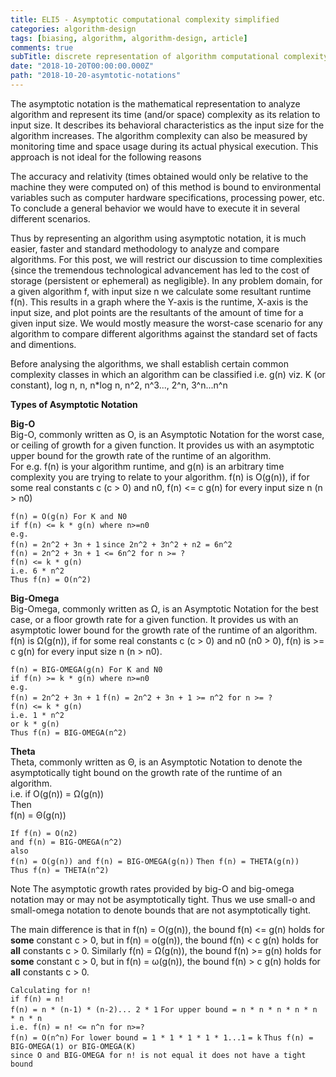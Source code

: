 ```yaml
---
title: ELI5 - Asymptotic computational complexity simplified
categories: algorithm-design
tags: [biasing, algorithm, algorithm-design, article]
comments: true
subTitle: discrete representation of algorithm computational complexity
date: "2018-10-20T00:00:00.000Z"
path: "2018-10-20-asymtotic-notations"
---
```


The asymptotic notation is the mathematical representation to analyze algorithm and represent its time (and/or space) complexity as its relation to input size. It describes its behavioral characteristics as the input size for the algorithm increases. The algorithm complexity can also be measured by monitoring time and space usage during its actual physical execution. This approach is not ideal for the following reasons  

The accuracy and relativity (times obtained would only be relative to the machine they were computed on) of this method is bound to environmental variables such as computer hardware specifications, processing power, etc.  
To conclude a general behavior we would have to execute it in several different scenarios.  

Thus by representing an algorithm using asymptotic notation, it is much easier, faster and standard methodology to analyze and compare algorithms. For this post, we will restrict our discussion to time complexities {since the tremendous technological advancement has led to the cost of storage (persistent or ephemeral) as negligible}. In any problem domain, for a given algorithm f, with input size n we calculate some resultant runtime f(n). This results in a graph where the Y-axis is the runtime, X-axis is the input size, and plot points are the resultants of the amount of time for a given input size. We would mostly measure the worst-case scenario for any algorithm to compare different algorithms against the standard set of facts and dimentions.  

Before analysing the algorithms, we shall establish certain common complexity classes in which an algorithm can be classified i.e. g(n) viz. K (or constant), log n, n, n*log n, n^2, n^3..., 2^n, 3^n...n^n  

**Types of Asymptotic Notation**  

**Big-O**  
Big-O, commonly written as O, is an Asymptotic Notation for the worst case, or ceiling of growth for a given function. It provides us with an asymptotic upper bound for the growth rate of the runtime of an algorithm.  
For e.g. f(n) is your algorithm runtime, and g(n) is an arbitrary time complexity you are trying to relate to your algorithm. f(n) is O(g(n)), if for some real constants c (c > 0) and n0, f(n) <= c g(n) for every input size n (n > n0)  

`f(n) = O(g(n) For K and N0`  
`if f(n) <= k * g(n) where n>=n0`  
`e.g.`  
`f(n) = 2n^2 + 3n + 1`
`since 2n^2 + 3n^2 + n2 = 6n^2`  
`f(n) = 2n^2 + 3n + 1 <= 6n^2 for n >= ?`  
`f(n) <= k * g(n)`  
`i.e. 6 * n^2`  
`Thus f(n) = O(n^2)`

**Big-Omega**  
Big-Omega, commonly written as &Omega;, is an Asymptotic Notation for the best case, or a floor growth rate for a given function. It provides us with an asymptotic lower bound for the growth rate of the runtime of an algorithm.  
f(n) is &Omega;(g(n)), if for some real constants c (c > 0) and n0 (n0 > 0), f(n) is >= c g(n) for every input size n (n > n0).  

`f(n) = BIG-OMEGA(g(n) For K and N0`  
`if f(n) >= k * g(n) where n>=n0`  
`e.g.`  
`f(n) = 2n^2 + 3n + 1` 
`f(n) = 2n^2 + 3n + 1 >= n^2 for n >= ?`  
`f(n) <= k * g(n)`  
`i.e. 1 * n^2`  
`or k * g(n)`  
`Thus f(n) = BIG-OMEGA(n^2)`

**Theta**  
Theta, commonly written as Θ, is an Asymptotic Notation to denote the asymptotically tight bound on the growth rate of the runtime of an algorithm.  
i.e. if O(g(n)) = &Omega;(g(n))  
Then  
f(n) = &Theta;(g(n))

`If f(n) = O(n2)`  
`and f(n) = BIG-OMEGA(n^2)`  
`also`  
`f(n) = O(g(n)) and f(n) = BIG-OMEGA(g(n))` 
`Then f(n) = THETA(g(n))`  
`Thus f(n) = THETA(n^2)`

Note
The asymptotic growth rates provided by big-O and big-omega notation may or may not be asymptotically tight. Thus we use small-o and small-omega notation to denote bounds that are not asymptotically tight.

The main difference is that in f(n) = O(g(n)), the bound f(n) <= g(n) holds for **some** constant c > 0, but in f(n) = o(g(n)), the bound f(n) < c g(n) holds for **all** constants c > 0.
Similarly
f(n) = Ω(g(n)), the bound f(n) >= g(n) holds for **some** constant c > 0, but in f(n) = &omega;(g(n)), the bound f(n) > c g(n) holds for **all** constants c > 0.

`Calculating for n!`  
`if f(n) = n!`  
`f(n) = n * (n-1) * (n-2)... 2 * 1`
`For upper bound = n * n * n * n * n * n * n`  
`i.e. f(n) = n! <= n^n for n>=?`  
`f(n) = O(n^n)`
`For lower bound = 1 * 1 * 1 * 1 * 1...1`
`= k`
`Thus f(n) =  BIG-OMEGA(1) or BIG-OMEGA(K)`  
`since O and BIG-OMEGA for n! is not equal it does not have a tight bound` 
